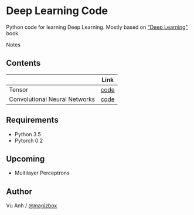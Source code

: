 # Deep Learning Code

Python code for learning Deep Learning. Mostly based on ["Deep Learning"](http://www.deeplearningbook.org/) book.

Notes

## Contents

|                               | Link                                                                      |
|-------------------------------|---------------------------------------------------------------------------|
| Tensor                        | [code](https://github.com/magizbox/deep_learning_code/tree/master/tensor) |
| Convolutional Neural Networks | [code](https://github.com/magizbox/deep_learning_code/tree/master/cnn)    |

## Requirements

* Python 3.5
* Pytorch 0.2


## Upcoming

*  Multilayer Perceptrons

## Author

Vu Anh / [@magizbox](https://github.com/magizbox)

